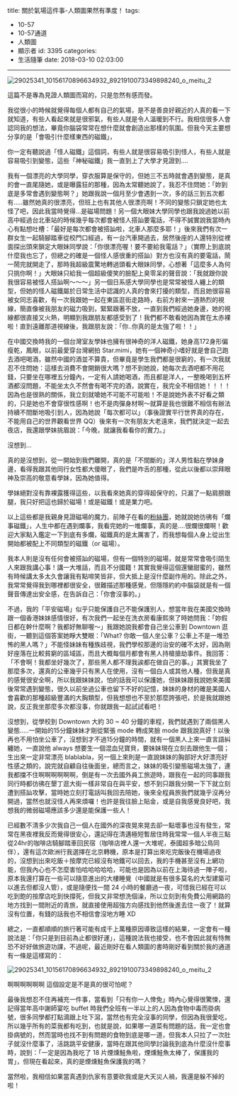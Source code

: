title: 關於氣場這件事-人類圖果然有準度！
tags:
  - 10-57
  - 10-57通道
  - 人類圖
  - 顯示者
id: 3395
categories:
  - 生活隨筆
date: 2018-03-10 02:03:00
---

![29025341_10156170896634932_8921910073349898240_o_meitu_2](https://crazynatalie.files.wordpress.com/2018/03/29025341_10156170896634932_8921910073349898240_o_meitu_2.jpg)

這篇不是專為見證人類圖而寫的，只是忽然有感而發。

我從很小的時候就覺得每個人都有自己的氣場，是不是善良好親近的人真的看一下就知道，有些人看起來就是很邪氣，有些人就是令人溫暖到不行。我相信很多人會認同我的想法，畢竟你腦袋常常在想什麼就會創造出那樣的氛圍。但我今天主要想分享的是「會吸引什麼樣東西的磁鐵」，
<!--more-->
你一定有聽說過「怪人磁鐵」這個詞，有些人就是很容易吸引到怪人，有些人就是容易吸引到變態，這些「神秘磁鐵」我一直到上了大學才見證到....

我有一個漂亮的大學同學，穿衣服算是保守的，但她三不五時就會遇到變態，是真的會一直尾隨她，或是曝露狂的那種，因為太常聽她說了，我忍不住問她：「妳到底是多常會遇到變態啊？」她跟我說一個月至少會遇到一次，多的話三到五次都有.....雖然她真的很漂亮，但班上也有其他人很漂亮啊！不同的變態只鎖定她也太怪了吧，因此我當時覺得...是磁場問題！另一個大眼妹大學同學也跟我說過她以前高中經過台北車站的時候幾乎每次都會被怪人搭訕要電話，不得不誠實說我當時內心有點想吐槽：「最好是每次都會被搭訕啦，北車人那麼多耶！」後來我們有次一群女生一起騎腳踏車從校門口經過，有一台汽車開過去，居然後座的人還特別從裡面探出頭來鎖定大眼妹同學說：「你很漂亮喔！要不要給我電話？」（實際上到底說什麼我也忘了，但總之的確是一個怪人感很重的搭訕）對方也沒有真的要電話，鬧一鬧完就開走了，那時我超級震驚地轉過頭看大眼妹同學，心想著「這麼多人為何只挑你啊！」大眼妹只給我一個超級傻笑的臉配上臭零呆的聲音說：「我就跟你說我很容易被怪人搭訕啊～～～」另一個日系感大學同學也是常常被怪人纏上的類型，但她的怪人磁鐵屬於日常生活中認識的人真的會來打擾的類型，而且她很容易被女同志喜歡，有一次我跟她一起在東區逛街走路時，右前方射來一道熱烈的視線，簡直像被我朋友的磁力吸到，緊緊跟著不放，一直到我們經過她身邊，她的視線都很直接又火熱，明顯到我跟朋友都感受到了！我們都不敢看她因為實在太赤裸啦！直到遠離那道視線後，我跟朋友說：「你..你真的是太強了啦！！」

在中國交換時我的一個台灣室友學妹也擁有很神奇的洋人磁鐵，她身高172身形偏瘦乾，鳳眼，以前最愛穿台灣網拍 Star.mimi，她有一個神奇小嗜好就是會自己跑去酒吧喝酒，雖然中國的酒並不算貴，但畢竟是學生我們都是很窮的，有一次我就忍不住問她：這樣去消費不會開銷很大嗎？想不到她說，她每次去酒吧都不用花錢，只要坐在哪裡五分鐘內，一定有人請她喝酒，而且都是洋人，一整晚喝到五杯酒都沒問題，不能坐太久不然會有喝不完的酒，說實在，我完全不相信她！！！！因為也是很熟的關係，我立刻就嗆她不可能不可能啦！不是說她外表不好看之類的，只是她也不會穿很性感啊！也不是肉彈身材啊～就算是我也很難不相信有辦法持續不間斷地吸引到人，因為她說「每次都可以」（事後證實平行世界真的存在，不能用自己的世界觀看世界 QQ）後來有一次有朋友大老遠來，我們就決定一起去夜店，我還跟學妹挑眉說：「今晚，就讓我看看你的實力。」

沒想到...

真的是沒想到，從一開始到我們離開，真的是「不間斷的」洋人男性黏在學妹身邊，看得我跟其他同行女性都大傻眼了，我們是咋舌的那種，從此以後都以崇拜眼神及崇高的敬意看學妹，因為她值得。

學妹絕對沒有靠裸露獲得這些，以我看來她真的穿得超保守的，只漏了一點肩膀跟腿，我只好把這也歸於磁場！或是磁鐵！或是業力吧。

以上這些都是我親身見證磁場的魔力，前陣子在看的[粉絲團](https://www.facebook.com/bonbonjinjin/photos/a.357980094408871.1073741827.357977644409116/808145719392304/?type=3&amp;theater)，她就說她彷彿有「爛事磁鐵」，人生中都在遇到爛事，我看完她的一堆爛事，真的是....很爛很爛啊！歡迎大家點入鑑定一下到底有多爛，磁鐵真的是太厲害了，而我想每個人身上從出生開始都被配上不同類型的磁鐵（or 磁場）。

我本人則是沒有任何會被搭訕的磁場，但有一個特別的磁場，就是常常會吸引陌生人來跟我講心事！講一大堆話，而且不分國籍！其實我覺得這個還蠻甜蜜的，雖然有時候講太多太久會讓我有點啼笑皆非，但大抵上是沒什麼副作用的。除此之外，我常常覺得我到哪裡都很安全，很難描述那種感覺，但隱隱約約中腦袋就是有一個聲音傳達出安全感，在告訴自己：「你會沒事的。」

不過，我的「平安磁場」似乎只能保護自己不能保護別人，想當年我在美國交換時跟一個香港妹妹感情很好，有次我們一起坐在洗衣房看康熙來了時她問我：「妳假日都在幹什麼啊？我都好無聊喔～」我跟她說我都會自己坐公車到 Downtown 逛街，一聽到這個答案她睜大雙眼：「What? 你敢一個人坐公車？公車上不是一堆恐怖的黑人嗎？」不能怪妹妹有種族歧視，我們學校那邊的治安的確不太好，因為剛好座落在比較貧窮的區域區，而且大概每個月都會有黑人持槍搶劫事件。我回答：「不會啊！我都坐好幾次了，那些黑人都不理我誒都在做自己的事。」其實我坐了那麼多次，還真的公車幾乎只有黑人在使用，沒有一個白人或其他人種，但我是真的感覺很安全啊，所以我跟妹妹說，怕的話我可以保護她，但妹妹跟我說她來美國後常常遇到變態，很久以前坐過公車也留下不好的記憶，妹妹的身材的確是美國人會喜歡的那種超級豐滿的大胸類型，但我想想也不至於那麼誇張吧，於是我就跟她說，反正我坐那麼多次都沒事，你就跟我一起試試看吧！

沒想到，從學校到 Downtown 大約 30 ~ 40 分鐘的車程，我們就遇到了兩個黑人變態.....一開始的15分鐘妹妹才剛從緊張 mode 轉成笑臉 mode 跟我說真好！以後再也不用怕坐公車了，沒想到才不過15分鐘的時間，就有一個黑人上來一直言語糾纏她，一直說他 always 想要生一個混血兒寶貝，要妹妹現在立刻去跟他生一個；生出來一定非常漂亮 blablabla，另一個上來則是一直說妹妹的胸部好大好漂亮好性感之類的，說完就自顧自往後面坐，總而言之，妹妹的吸引變態磁場太強了，連我都擋不住啊啊啊啊啊啊，倒是有一次去國外員工旅遊時，跟我在一起的同事跟我同行時都彷彿在墾丁逛大街一樣非常自在與平安，想不到只跟我分開一下下就立刻遭到搭訕攻擊，當時她立刻打電話叫我回去陪她，後來全程員旅我們就幾乎沒再分開過，當然也就沒怪人再來煩囉！也許是我往臉上貼金，或是自我感覺良好吧，我想我的微弱磁場應該多少還是能保護一些人！

已經數不清多少次我自己一個人在國外的深夜晃來晃去卻一點壞事也沒有發生，常常在黑夜裡我反而覺得很安心，還記得在清邁極短暫居住時我常常一個人半夜三點從24hr的咖啡店騎腳踏車回民宿（咖啡店裡人還一大堆呢，泰國超多暗公鳥同伴），還有這次歐洲行我選擇在北京轉機，原本是打算出來吃完飯後在機場過夜的，沒想到出來吃飯＋按摩完已經沒有地鐵可以回去，我的手機甚至沒有上網功能，但我內心也不怎麼害怕哈哈哈哈哈，可能也是因為以前在上海待過一陣子啦，原本我還打算在一些可以隨意進出的大樓睡覺（中國就是有很多莫名的大型建築可以進去但都沒人管），或是隨便找一間 24 小時的餐廳過一夜，可惜我已經在可以吃到飽的按摩店吃到快撐死，但我又非常想洗個澡，所以立刻到有免費公用網路的地方找到一間附近的青旅，就直接使用超強方向感找到他然後進去住一夜了！就算沒有位置，有錢的話我也不相信會沒地方睡 XD

總之，一直都順順的旅行著可能有成千上萬種原因導致這樣的結果，一定會有一種說法是：「你只是到目前為止都很好運」，這種說法我也接受，也不會因此就有恃無恐不好好做旅遊功課，不過呢，最近剛好在看人類圖的書時剛好看到關於我的通道有一條是這樣寫的：

![29025341_10156170896634932_8921910073349898240_o_meitu_2](https://crazynatalie.files.wordpress.com/2018/03/29025341_10156170896634932_8921910073349898240_o_meitu_2.jpg)

啊啊啊啊啊啊 這個設定是不是真的很可怕呢？

最後我想忍不住再補充一件事，當看到「只有你一人倖免」時內心覺得很驚悚，還記得當年高中謝師宴吃 buffet 時我們全班有一半以上的人因為食物中毒而掛病號，很多同學都打點滴跟上吐下瀉，當然也有完全沒事的同學，但因為我很愛吃，所以幾乎所有的菜我都有吃到，也就是說，如果哪一道菜有問題的話，我一定也會掛病號的，然而當時也找不到有問題的食物到底是哪一道，但我本人只拉了一次肚子就沒什麼事了，活跳跳平安健康，當時在跟其他同學討論我到底為什麼沒什麼事時，說到：「一定是因為我吃了 18 片煙燻鮭魚啦，煙燻鮭魚太棒了，保護我的胃」，但現在看起來，真的是煙燻鮭魚保護我的嗎？

當然啦，我相信如果當真遇到仇家有意要砍我或是大天災人禍，我還是躲不掉的啦！
